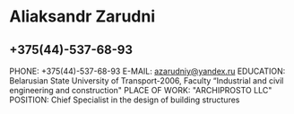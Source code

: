# Aliaksandr Zarudni
## +375(44)-537-68-93
PHONE: +375(44)-537-68-93
E-MAIL: azarudniy@yandex.ru
EDUCATION: Belarusian State University of Transport-2006, Faculty “Industrial and civil engineering and construction"
PLACE OF WORK: "ARCHIPROSTO LLC"
POSITION: Chief Specialist in the design of building structures
